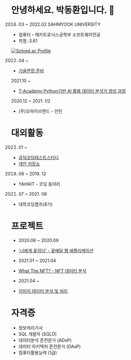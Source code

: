 # 안녕하세요. 박동환입니다. 👋

<!--
**parkdonghwan97/parkdonghwan97** is a ✨ _special_ ✨ repository because its `README.md` (this file) appears on your GitHub profile.

Here are some ideas to get you started:

- 🔭 I’m currently working on ...
- 🌱 I’m currently learning ...
- 👯 I’m looking to collaborate on ...
- 🤔 I’m looking for help with ...
- 💬 Ask me about ...
- 📫 How to reach me: ...
- 😄 Pronouns: ...
- ⚡ Fun fact: ...
-->

2016. 03 ~ 2022.02 SAHMYOOK UNIVERSITY  
- 컴퓨터・메카트로닉스공학부 소프트웨어전공  
- 학점 :3.61

[![Solved.ac Profile](http://mazassumnida.wtf/api/v2/generate_badge?boj=pdh6941)](https://solved.ac/pdh6941)

2022. 04 ~   
- [기술면접 준비](https://www.notion.so/819b1aa1bbcc4802b638e9c9993bdcfb)

2021.10 ~   
- [T-Academy Python기반 AI 활용 데이터 분석가 양성 과정](https://github.com/parkdonghwan97/T-Academy)  

2020.12 ~ 2021. 02  
- (주)오마이브랜드 - 인턴  

# 대외활동 

2022. 01 ~  
- [공덕코딩테스트스터디](https://www.notion.so/c499053c44e849748364e20907b1bf73)  
- [개인 저장소](https://github.com/parkdonghwan97/CODING_TEST)

2019. 06 ~ 2019. 12  
- YAHAIT - 코딩 동아리  

2021. 07 ~ 2021. 08  
- 대학코딩캠프(8기)   


# 프로젝트

- 2020.06 ~ 2020.09 
- ['너에게 꽃히다' - 꽃배달 웹 애플리케이션]()

- 2021.01 ~ 2021.04
- [What The NFT? - NFT 데이터 분석](https://github.com/syleeie2310/nft_dataanalysis)

- 2021.04 ~ 
- [이미지 데이터 분석 및 처리](https://github.com/AndEnd-da-team/deskresearch)


# 자격증  
- 정보처리기사  
- SQL 개발자 (SQLD)  
- 데이터분석 준전문가 (ADsP)  
- 데이터 아키텍처 준전문가 (DAsP)  
- 컴퓨터활용능력 (1급)  
